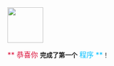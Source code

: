 <img src="./scene/image/congratulate.png" width = "80" alt="" align=center />

<font color=#DC143C size=3>** 恭喜你 **</font>完成了第一个<font color=#00BFFF size=3>** 程序 **</font>！